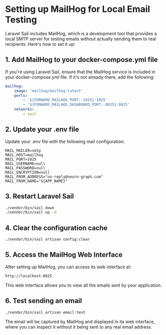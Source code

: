 # Setting up MailHog for Local Email Testing

Laravel Sail includes MailHog, which is a development tool that provides a local SMTP server for testing emails without actually sending them to real recipients. Here's how to set it up:

## 1. Add MailHog to your docker-compose.yml file

If you're using Laravel Sail, ensure that the MailHog service is included in your docker-compose.yml file. If it's not already there, add the following:

```yaml
mailhog:
    image: 'mailhog/mailhog:latest'
    ports:
        - '${FORWARD_MAILHOG_PORT:-1025}:1025'
        - '${FORWARD_MAILHOG_DASHBOARD_PORT:-8025}:8025'
    networks:
        - sail
```

## 2. Update your .env file

Update your .env file with the following mail configuration:

```
MAIL_MAILER=smtp
MAIL_HOST=mailhog
MAIL_PORT=1025
MAIL_USERNAME=null
MAIL_PASSWORD=null
MAIL_ENCRYPTION=null
MAIL_FROM_ADDRESS="no-reply@neuro-graph.com"
MAIL_FROM_NAME="${APP_NAME}"
```

## 3. Restart Laravel Sail

```bash
./vendor/bin/sail down
./vendor/bin/sail up -d
```

## 4. Clear the configuration cache

```bash
./vendor/bin/sail artisan config:clear
```

## 5. Access the MailHog Web Interface

After setting up MailHog, you can access its web interface at:

```
http://localhost:8025
```

This web interface allows you to view all the emails sent by your application.

## 6. Test sending an email

```bash
./vendor/bin/sail artisan email:test
```

The email will be captured by MailHog and displayed in its web interface, where you can inspect it without it being sent to any real email address. 